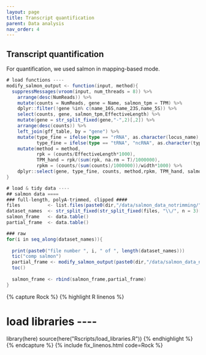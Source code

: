 ```yaml
---
layout: page
title: Transcript quantification
parent: Data analysis
nav_order: 4
---
```


## Transcript quantification   
For quantification, we used salmon in mapping-based mode.   

```scala
# load functions ----
modify_salmon_output <- function(input, method){
  suppressMessages(vroom(input, num_threads = 8)) %>%
    arrange(desc(NumReads)) %>%
    mutate(counts = NumReads, gene = Name, salmon_tpm = TPM) %>%
    dplyr::filter(!gene %in% c(name_16S,name_23S,name_5S)) %>%
    select(counts, gene, salmon_tpm,EffectiveLength) %>%
    mutate(gene = str_split_fixed(gene,"-",2)[,2]) %>%
    arrange(desc(counts)) %>%
    left_join(gff_table, by = "gene") %>%
    mutate(type_fine = ifelse(type == "rRNA", as.character(locus_name), as.character(type)),
           type_fine = ifelse(type == "tRNA", "ncRNA", as.character(type_fine))) %>%
    mutate(method = method,
           rpk = (counts/EffectiveLength*1000),
           TPM_hand = rpk/(sum(rpk, na.rm = T)/1000000),
           rpkm = (counts/(sum(counts)/1000000))/width*1000) %>%
    dplyr::select(gene, type_fine, counts, method,rpkm, TPM_hand, salmon_tpm)
}
```

```scala
# load & tidy data ----
## salmon data ====
### full-length, polyA-trimmed, clipped ####
files          <- list.files(paste0(dir,"/data/salmon_data_notrimming/"), recursive = T, pattern = "quant.sf")
dataset_names  <- str_split_fixed(str_split_fixed(files, "\\/", n = 3)[,2],"_fu",2)[,1]
salmon_frame   <- data.table()
partial_frame  <- data.table()

### raw
for(i in seq_along(dataset_names)){
  
  print(paste0("file number ", i, " of ", length(dataset_names)))
  tic("comp salmon")
  partial_frame <- modify_salmon_output(paste0(dir,"/data/salmon_data_notrimming/",files[i]), paste0(dataset_names[i]))
  toc()
  
  salmon_frame <- rbind(salmon_frame,partial_frame)
}

```



{% capture Rock %}
{% highlight R linenos %}
# load libraries ----
library(here)
source(here("Rscripts/load_libraries.R"))
{% endhighlight %}
{% endcapture %}
{% include fix_linenos.html code=Rock %}




